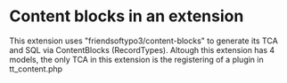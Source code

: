 # Content blocks in an extension
This extension uses "friendsoftypo3/content-blocks" to generate its TCA and SQL via ContentBlocks (RecordTypes). Altough this extension has 4 models, the only TCA in this extension is the registering of a plugin in tt_content.php
